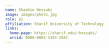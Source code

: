 ```yaml
---
name: Shaahin Hessabi
image: images/photo.jpg
role: pi
affiliation: Sharif University of Technology
links:
  home-page: https://sharif.edu/~hessabi/
  orcid: 0000-0003-3193-2567
---
```


